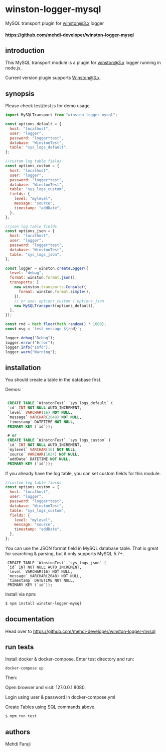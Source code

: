 # winston-logger-mysql

MySQL transport plugin for winston@3.x logger

#### <https://github.com/mehdi-developer/winston-logger-mysql>

## introduction

This MySQL transport module is a plugin for winston@3.x logger running in node.js.

Current version plugin supports Winston@3.x.

## synopsis

Please check test/test.js for demo usage

```js
import MySQLTransport from "winston-logger-mysql";

const options_default = {
  host: "localhost",
  user: "logger",
  password: "logger*test",
  database: "WinstonTest",
  table: "sys_logs_default",
};

//custom log table fields
const options_custom = {
  host: "localhost",
  user: "logger",
  password: "logger*test",
  database: "WinstonTest",
  table: "sys_logs_custom",
  fields: {
    level: "mylevel",
    message: "source",
    timestamp: "addDate",
  },
};

//json log table fields
const options_json = {
  host: "localhost",
  user: "logger",
  password: "logger*test",
  database: "WinstonTest",
  table: "sys_logs_json",
};

const logger = winston.createLogger({
  level: "debug",
  format: winston.format.json(),
  transports: [
    new winston.transports.Console({
      format: winston.format.simple(),
    }),
    // or use: options_custom / options_json
    new MySQLTransport(options_default),
  ],
});

const rnd = Math.floor(Math.random() * 1000);
const msg = `test message ${rnd}`;

logger.debug("Debug");
logger.error("Error");
logger.info("Info");
logger.warn("Warning");
```

## installation

You should create a table in the database first.

Demos:

```SQL

 CREATE TABLE `WinstonTest`.`sys_logs_default` (
 `id` INT NOT NULL AUTO_INCREMENT,
 `level` VARCHAR(16) NOT NULL,
 `message` VARCHAR(2048) NOT NULL,
 `timestamp` DATETIME NOT NULL,
 PRIMARY KEY (`id`));

 # or
 CREATE TABLE `WinstonTest`.`sys_logs_custom` (
 `id` INT NOT NULL AUTO_INCREMENT,
 `mylevel` VARCHAR(16) NOT NULL,
 `source` VARCHAR(1024) NOT NULL,
 `addDate` DATETIME NOT NULL,
 PRIMARY KEY (`id`));

```

If you already have the log table, you can set custom fields for this module.

```js
//custom log table fields
const options_custom = {
  host: "localhost",
  user: "logger",
  password: "logger*test",
  database: "WinstonTest",
  table: "sys_logs_custom",
  fields: {
    level: "mylevel",
    message: "source",
    timestamp: "addDate",
  },
};
```

You can use the JSON format field in MySQL database table.
That is great for searching & parsing, but it only supports MySQL 5.7+.

```
 CREATE TABLE `WinstonTest`.`sys_logs_json` (
 `id` INT NOT NULL AUTO_INCREMENT,
 `level` VARCHAR(16) NOT NULL,
 `message` VARCHAR(2048) NOT NULL,
 `timestamp` DATETIME NOT NULL,
 PRIMARY KEY (`id`));

```

Install via npm:

```sh
$ npm install winston-logger-mysql
```

## documentation

Head over to <https://github.com/mehdi-developer/winston-logger-mysql>

## run tests

Install docker & docker-compose.
Enter test directory and run:

```
docker-compose up

```

Then:

Open browser and visit: 127.0.0.1:8080.

Login using user & password in docker-compose.yml

Create Tables using SQL commands above.

```sh
$ npm run test
```

## authors

Mehdi Faraji
